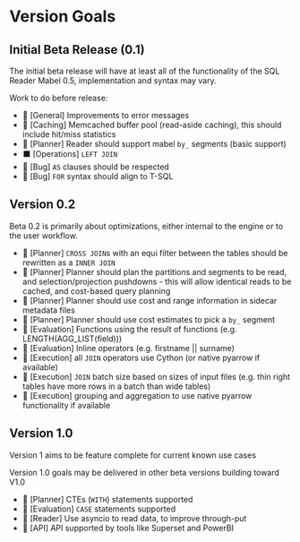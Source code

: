 # Version Goals

## Initial Beta Release (0.1)

The initial beta release will have at least all of the functionality of the SQL Reader Mabel 0.5, implementation and syntax may vary.

Work to do before release:

- 🔲 [General] Improvements to error messages
- 🔲 [Caching] Memcached buffer pool (read-aside caching), this should include hit/miss statistics
- 🔲 [Planner] Reader should support mabel `by_` segments (basic support)
- ⬛ [Operations] `LEFT JOIN`
- 🔲 [Bug] `AS` clauses should be respected
- 🔲 [Bug] `FOR` syntax should align to T-SQL

## Version 0.2

Beta 0.2 is primarily about optimizations, either internal to the engine or to the user workflow.

- 🔲 [Planner] `CROSS JOIN`s with an equi filter between the tables should be rewritten as a `INNER JOIN`
- 🔲 [Planner] Planner should plan the partitions and segments to be read, and selection/projection pushdowns - this will allow identical reads to be cached, and cost-based query planning
- 🔲 [Planner] Planner should use cost and range information in sidecar metadata files 
- 🔲 [Planner] Planner should use cost estimates to pick a `by_` segment
- 🔲 [Evaluation] Functions using the result of functions (e.g. LENGTH(AGG_LIST(field)))
- 🔲 [Evaluation] Inline operators (e.g. firstname || surname)
- 🔲 [Execution] all `JOIN` operators use Cython (or native pyarrow if available)
- 🔲 [Execution] `JOIN` batch size based on sizes of input files (e.g. thin right tables have more rows in a batch than wide tables)
- 🔲 [Execution] grouping and aggregation to use native pyarrow functionality if available
 
## Version 1.0

Version 1 aims to be feature complete for current known use cases

Version 1.0 goals may be delivered in other beta versions building toward V1.0

- 🔲 [Planner] CTEs (`WITH`) statements supported
- 🔲 [Evaluation] `CASE` statements supported
- 🔲 [Reader] Use asyncio to read data, to improve through-put
- 🔲 [API] API supported by tools like Superset and PowerBI

